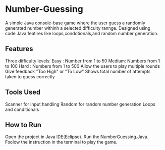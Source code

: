 # Number-Guessing
A simple Java console-base game where the user guess a randomly generated number withinh a selected difficulty rannge. Designed using code Java featires like loops,condotionals,and random number generation.

## Features
Three difficulty levels:
Easy : Number from 1 to 50
Medium: Numbers from 1 to 100
Hard : Numbers from 1 to 500
Allow the users to play multiple rounds 
Give feedback "Too High" or "To Low"
Shows total number of attempts taken to guess correctly

## Tools Used
Scanner for input handling
Random for random number generation
Loops and conditionals

## How to Run
Open the project in Java IDE(Eclipse).
Run the NumberGuessing.Java.
Foolow the instruction in the terminal to play the game.
